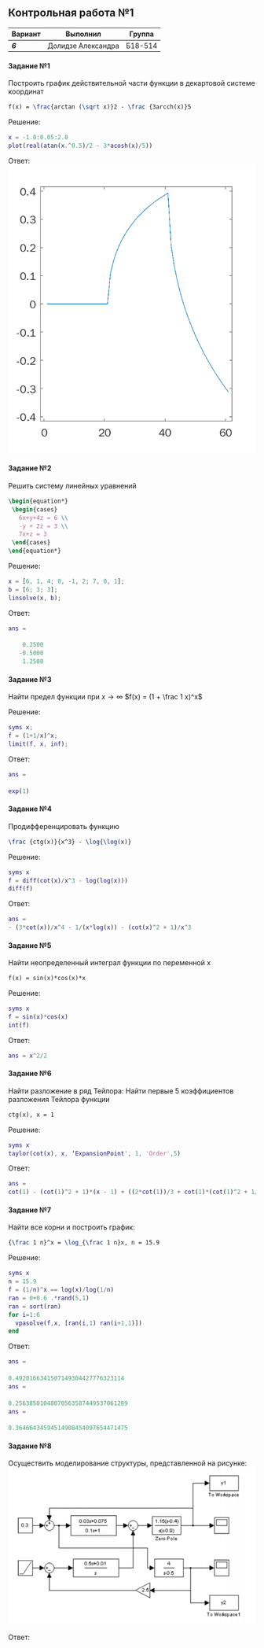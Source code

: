 ## Контрольная работа №1 ##


| Вариант | Выполнил | Группа |
| -------- | ------- | ----- |
| ***6*** | Долидзе Александра | Б18-514 |

#### Задание №1 ####
Построить график действительной части функции в декартовой системе координат
```tex
f(x) = \frac{arctan (\sqrt x)}2 - \frac {3arcch(x)}5
```

Решение:
```matlab
x = -1.0:0.05:2.0
plot(real(atan(x.^0.5)/2 - 3*acosh(x)/5))
```

Ответ:
![](grath_task61.png)

#### Задание №2 ####
Решить систему линейных уравнений
```tex
\begin{equation*}
 \begin{cases}
   6x+y+4z = 6 \\
   -y + 2z = 3 \\
   7x+z = 3
 \end{cases}
\end{equation*}
```
Решение:
```matlab
x = [6, 1, 4; 0, -1, 2; 7, 0, 1];
b = [6; 3; 3];
linsolve(x, b);
```

Ответ:
```matlab
ans =

    0.2500
   -0.5000
    1.2500
```

#### Задание №3 ####
Найти предел функции при
$`x \rightarrow \infty `$
$`f(x) = (1 + \frac 1 x)^x`$

Решение:
```matlab
syms x;
f = (1+1/x)^x;
limit(f, x, inf);
```

Ответ:
```matlab
ans =

exp(1)
```

#### Задание №4 ####
Продифференцировать функцию
```tex
\frac {ctg(x)}{x^3} - \log{\log(x)}
```

Решение:
```matlab
syms x
f = diff(cot(x)/x^3 - log(log(x)))
diff(f)
```

Ответ:
```matlab
ans =
- (3*cot(x))/x^4 - 1/(x*log(x)) - (cot(x)^2 + 1)/x^3
```

#### Задание №5 ####
Найти неопределенный интеграл функции по переменной x
```tex
f(x) = sin(x)*cos(x)*x
```
Решение:
```matlab
syms x
f = sin(x)*cos(x)
int(f)
```

Ответ:
```matlab
ans = x^2/2
```

#### Задание №6 ####
Найти разложение в ряд Тейлора:
Найти первые 5 коэффициентов разложения Тейлора функции
```tex
ctg(x), x = 1
```
Решение:
```matlab
syms x
taylor(cot(x), x, ‘ExpansionPoint', 1, 'Order',5)
```

Ответ:
```matlab
ans =
cot(1) - (cot(1)^2 + 1)*(x - 1) + ((2*cot(1))/3 + cot(1)*(cot(1)^2 + 1/3))*(x - 1)^2 + (x - 1)^4*((14*cot(1))/45 + cot(1)*(cot(1)^2/3 + cot(1)*(cot(1)/3 + cot(1)*(cot(1)^2 + 1/3)) + 2/15) + (2*cot(1)*(cot(1)^2 + 1/3))/3) - (x - 1)^3*((2*cot(1)^2)/3 + cot(1)*(cot(1)/3 + cot(1)*(cot(1)^2 + 1/3)) + 1/3)
```

#### Задание №7 ####
Найти все корни и построить график:
```tex
{\frac 1 n}^x = \log_{\frac 1 n}x, n = 15.9
```

Решение:
```matlab
syms x
n = 15.9
f = (1/n)^x == log(x)/log(1/n)
ran = 0+0.6 .*rand(5,1)
ran = sort(ran)
for i=1:6
  vpasolve(f,x, [ran(i,1) ran(i+1,1)])
end
```
Ответ:
```matlab
ans =

0.4920166341507149304427776323114
ans =

0.25638501048070563587449537061289
ans =

0.36466434594514908454097654471475
```

#### Задание №8 ####
Осуществить моделирование структуры, представленной на рисунке:
![simulink example](var6.png)

Ответ:
